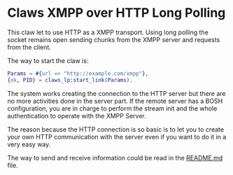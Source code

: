 Claws XMPP over HTTP Long Polling
=================================

This claw let to use HTTP as a XMPP transport. Using long polling the socket remains open sending chunks from the XMPP server and requests from the client.

The way to start the claw is:

```erlang
Params = #{url => "http://example.com/xmpp"},
{ok, PID} = claws_lp:start_link(Params).
```

The system works creating the connection to the HTTP server but there are no more activities done in the server part. If the remote server has a BOSH configuration, you are in charge to perform the stream init and the whole authentication to operate with the XMPP Server.

The reason because the HTTP connection is so basic is to let you to create your own HTTP communication with the server even if you want to do it in a very easy way.

The way to send and receive information could be read in the [README.md](../README.md) file.
